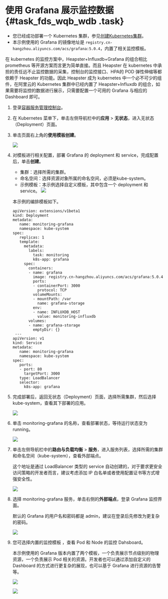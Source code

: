 # 使用 Grafana 展示监控数据 {#task_fds_wqb_wdb .task}

-   您已经成功部署一个 Kubernetes 集群，参见[创建Kubernetes集群](intl.zh-CN/用户指南/Kubernetes集群/集群管理/创建Kubernetes集群.md#)。
-   本示例使用的 Grafana 的镜像地址是 `registry.cn-hangzhou.aliyuncs.com/acs/grafana:5.0.4`，内置了相关监控模板。

在 kubernetes 的监控方案中，Heapster+Influxdb+Grafana 的组合相比 prometheus 等开源方案而言更为简单直接。而且 Heapster 在 kubernetes 中承担的责任远不止监控数据的采集，控制台的监控接口、HPA的 POD 弹性伸缩等都依赖于 Heapster 的功能。因此 Heapster 成为 kubernetes 中一个必不可少的组件，在阿里云的 Kubernetes 集群中已经内置了 Heapster+Influxdb 的组合，如果需要将监控的数据进行展示，只需要配置一个可用的 Grafana 与相应的 Dashboard 即可。

1.  登录[容器服务管理控制台](https://cs.console.aliyun.com)。
2.  在 Kubernetes 菜单下，单击左侧导航栏中的**应用** \> **无状态**，进入无状态（Deployment）页面。
3.  单击页面右上角的**使用模板创建**。 

    ![](http://static-aliyun-doc.oss-cn-hangzhou.aliyuncs.com/assets/img/15812/155788432010516_zh-CN.png)

4.  对模板进行相关配置，部署 Grafana 的 deployment 和 service，完成配置后，单击**创建**。 

    -   集群：选择所需的集群。
    -   命名空间：选择资源对象所属的命名空间，必须是kube-system。
    -   示例模板：本示例选择自定义模板，其中包含一个 deployment 和 service。
    ![](http://static-aliyun-doc.oss-cn-hangzhou.aliyuncs.com/assets/img/15812/155788432010517_zh-CN.png)

    本示例的编排模板如下。

    ```
    apiVersion: extensions/v1beta1
    kind: Deployment
    metadata:
       name: monitoring-grafana
       namespace: kube-system
    spec:
       replicas: 1
       template:
         metadata:
           labels:
             task: monitoring
             k8s-app: grafana
         spec:
           containers:
           - name: grafana
             image: registry.cn-hangzhou.aliyuncs.com/acs/grafana:5.0.4
             ports:
             - containerPort: 3000
               protocol: TCP
             volumeMounts:
             - mountPath: /var
               name: grafana-storage
             env:
             - name: INFLUXDB_HOST
               value: monitoring-influxdb
           volumes:
           - name: grafana-storage
             emptyDir: {}
     ---
    apiVersion: v1
    kind: Service
    metadata:
       name: monitoring-grafana
       namespace: kube-system
    spec:
       ports:
       - port: 80
         targetPort: 3000
       type: LoadBalancer
       selector:
         k8s-app: grafana
    ```

5.  完成部署后，返回无状态（Deployment）页面，选择所需集群，然后选择 kube-system，查看其下部署的应用。 

    ![](http://static-aliyun-doc.oss-cn-hangzhou.aliyuncs.com/assets/img/15812/155788432010518_zh-CN.png)

6.  单击 monitoring-grafana 的名称，查看部署状态，等待运行状态变为 running。 

    ![](http://static-aliyun-doc.oss-cn-hangzhou.aliyuncs.com/assets/img/15812/155788432010519_zh-CN.png)

7.  单击左侧导航栏中的**路由与负载均衡** \> **服务**，进入服务列表，选择所需的集群和命名空间（kube-system），查看外部端点。 

    这个地址是通过 LoadBalancer 类型的 service 自动创建的，对于要求更安全访问策略的开发者而言，建议考虑添加 IP 白名单或者使用配置证书等方式增强安全性。

    ![](http://static-aliyun-doc.oss-cn-hangzhou.aliyuncs.com/assets/img/15812/155788432010521_zh-CN.png)

8.  选择 monitoring-grafana 服务，单击右侧的**外部端点**，登录 Grafana 监控界面。 

    默认的 Grafana 的用户名和密码都是 admin，建议在登录后先修改为更复杂的密码。

    ![](http://static-aliyun-doc.oss-cn-hangzhou.aliyuncs.com/assets/img/15812/155788432010522_zh-CN.png)

9.  您可选择内置的监控模板 ，查看 Pod 和 Node 的监控 Dahsboard。 

    本示例使用的 Grafana 版本内置了两个模板，一个负责展示节点级别的物理资源，一个负责展示 Pod 相关的资源。开发者也可以通过添加自定义的 Dashboard 的方式进行更复杂的展现，也可以基于 Grafana 进行资源的告警等。

    ![](http://static-aliyun-doc.oss-cn-hangzhou.aliyuncs.com/assets/img/15812/155788432010523_zh-CN.png)

    ![](http://static-aliyun-doc.oss-cn-hangzhou.aliyuncs.com/assets/img/15812/155788432110524_zh-CN.png)


